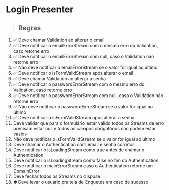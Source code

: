 # Login Presenter

> ## Regras

01. ✅ Deve chamar Validation ao alterar o email
02. ✅ Deve notificar o emailErrorStream com o mesmo erro do Validation, caso retorne erro
03. ✅ Deve notificar o emailErrorStream com null, caso o Validation não retorne erro
04. ✅ Não deve notificar o emailErrorStream se o valor for igual ao último
05. ✅ Deve notificar o isFormValidStream após alterar o email
06. ✅ Deve chamar Validation ao alterar a senha
07. ✅ Deve notificar o passwordErrorStream com o mesmo erro do Validation, caso retorne erro
08. ✅ Deve notificar o passwordErrorStream com null, caso o Validation não retorne erro
09. ✅ Não deve notificar o passwordErrorStream se o valor for igual ao último
10. ✅ Deve notificar o isFormValidStream após alterar a senha
11. Deve validar que para o formulário estar válido todos os Streams de erro precisam estar null e todos os campos obrigatórios não podem estar vazios
12. Não deve notificar o isFormValidStream se o valor for igual ao último
13. Deve chamar o Authentication com email e senha corretos
14. Deve notificar o isLoadingStream como true antes de chamar o Authentication
15. Deve notificar o isLoadingStream como false no fim do Authentication
16. Deve notificar o mainErrorStream caso o Authentication retorne um DomainError
17. Deve fechar todos os Streams no dispose
19. ⛔ Deve levar o usuário pra tela de Enquetes em caso de sucesso
